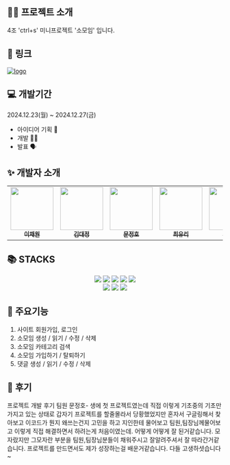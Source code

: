## 👨‍🏫 프로젝트 소개
4조 'ctrl+s' 미니프로젝트 '소모임' 입니다.

## 🔗 링크
[![logo](https://github.com/user-attachments/assets/ba97c31c-9201-47b0-a4c7-57a0ed550e47)](https://daylikezero.github.io/ctrls_miniproject/)

## 💻 개발기간
2024.12.23(월) ~ 2024.12.27(금)
  * 아이디어 기획 🤔
  * 개발 🧑‍💻
  * 발표 🗣️

## ✨ 개발자 소개
<div align=center> 
<table>
  <tbody>
    <tr>
      <td align="center"><a href="https://github.com/3uomlkh"><img src="https://github.com/user-attachments/assets/18921bb4-6b10-4591-81f1-db165edbdcde" width="100px;" alt=""/><br /><sub><b> 이채원 </b></sub></a><br /></td>
      <td align="center"><a href="https://github.com/Doritos38"><img src="https://github.com/user-attachments/assets/e5e15b3d-33e6-4d16-a264-7510cdfb299d" width="100px;" alt=""/><br /><sub><b> 김대정 </b></sub></a><br /></td>
      <td align="center"><a href="https://github.com/ansdudn2"><img src="https://github.com/user-attachments/assets/27f2fd37-d5e0-449c-9d2d-e95696d17020" width="100px;" alt=""/><br /><sub><b> 문정호 </b></sub></a><br /></td>
      <td align="center"><a href="https://github.com/daylikezero"><img src="https://github.com/user-attachments/assets/e3d0f516-513c-49dc-9c24-ee36dcd44f35" width="100px;" alt=""/><br /><sub><b> 최유리 </b></sub></a><br /></td>
      <td align="center"><a href="https://github.com/emily101304"><img src="https://github.com/user-attachments/assets/e895f5b5-0ebb-473f-8892-69aed49a0620" width="100px;" alt=""/><br /><sub><b> 황보승 </b></sub></a><br /></td>
    </tr>
  </tbody>
</table>
</div>

## 📚 STACKS
<div align=center> 
  <img src="https://img.shields.io/badge/html5-E34F26?style=for-the-badge&logo=html5&logoColor=white"> 
  <img src="https://img.shields.io/badge/css-1572B6?style=for-the-badge&logo=css3&logoColor=white"> 
  <img src="https://img.shields.io/badge/javascript-F7DF1E?style=for-the-badge&logo=javascript&logoColor=black"> 
  <img src="https://img.shields.io/badge/jquery-0769AD?style=for-the-badge&logo=jquery&logoColor=white">
  <img src="https://img.shields.io/badge/firebase-FFCA28?style=for-the-badge&logo=firebase&logoColor=white">
  <br>
  <img src="https://img.shields.io/badge/bootstrap-7952B3?style=for-the-badge&logo=bootstrap&logoColor=white">
  <img src="https://img.shields.io/badge/github-181717?style=for-the-badge&logo=github&logoColor=white">
  <img src="https://img.shields.io/badge/git-F05032?style=for-the-badge&logo=git&logoColor=white">
</div>

## 📌 주요기능
1. 사이트 회원가입, 로그인
2. 소모임 생성 / 읽기 / 수정 / 삭제
3. 소모임 카테고리 검색
4. 소모임 가입하기 / 탈퇴하기
5. 댓글 생성 / 읽기 / 수정 / 삭제

## 💬 후기
프로젝트 개발 후기
팀원 문정호- 생에 첫 프로젝트였는데 직접 이렇게 기초중의 기초만 가지고 있는 상태로 갑자기 프로젝트를 할줄몰라서 당황했었지만
혼자서 구글링해서 찾아보고 이코드가 뭔지 왜쓰는건지 고민을 하고 지인한테 물어보고 팀원,팀장님께물어보고 이렇게 직접 해결하면서
하려는게 처음이였는데. 어떻게 어떻게 잘 된거같습니다. 모자랐지만 그모자란 부분을 팀원,팀장님분들이 채워주시고 잘알려주셔서
잘 따라간거같습니다. 프로젝트를 만드면서도 제가 성장하는걸 배운거같습니다. 다들 고생하셧습니다~